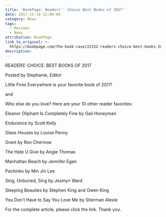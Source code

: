 ```yaml
---
title: 'BookPage: Readers'' Choice Best Books of 2017'
date: 2017-12-19 12:00:00
category: News
tags:
  - Reviews
  - News
attribution: BookPage
link_to_original: >-
  https://bookpage.com/the-book-case/22152-readers-choice-best-books-2017#.WjsiJs5OjE4
description:
---
```



READERS’ CHOICE: BEST BOOKS OF 2017

Posted by Stephanie, Editor

Little Fires Everywhere is your favorite book of 2017!

and

Who else do you love? Here are your 10 other reader favorites:

Eleanor Oliphant Is Completely Fine by Gail Honeyman

Endurance by Scott Kelly

Glass Houses by Louise Penny

Grant by Ron Chernow

The Hate U Give by Angie Thomas

Manhattan Beach by Jennifer Egan

Pachinko by Min Jin Lee

Sing, Unburied, Sing by Jesmyn Ward

Sleeping Beauties by Stephen King and Owen King

You Don’t Have to Say You Love Me by Sherman Alexie

For the complete article, please click the link. Thank you.
